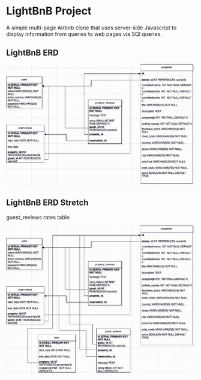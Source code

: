 # LightBnB Project

A simple multi-page Airbnb clone that uses server-side Javascript to display information from queries to web pages via SQl queries.

## LightBnB ERD

!["Lighthouse ERD"](https://github.com/mzparulina/LightBnB/blob/main/docs/lightbnb_erd.png)

## LightBnB ERD Stretch
guest_reviews  rates table
  
!["Lighthouse ERD Stretch"](https://github.com/mzparulina/LightBnB/blob/main/docs/lightbnb_erd_stretch.png)
